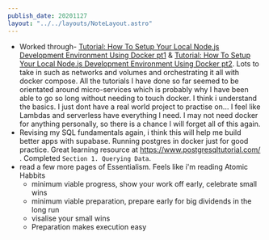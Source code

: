 ```yaml
---
publish_date: 20201127
layout: "../../layouts/NoteLayout.astro"
---
```


- Worked through- [Tutorial: How To Setup Your Local Node.js Development Environment Using Docker pt1](https://www.docker.com/blog/how-to-setup-your-local-node-js-development-environment-using-docker/) & [Tutorial: How To Setup Your Local Node.js Development Environment Using Docker pt2](https://www.docker.com/blog/how-to-setup-your-local-node-js-development-environment-using-docker-part-2/). Lots to take in such as networks and volumes and orchestrating it all with docker compose. All the tutorials I have done so far seemed to be orientated around micro-services which is probably why I have been able to go so long without needing to touch docker. I think i understand the basics. I just dont have a real world project to practise on... I feel like Lambdas and serverless have everything I need. I may not need docker for anything personally, so there is a chance I will forget all of this again.
- Revising my SQL fundamentals again, i think this will help me build better apps with supabase. Running postgres in docker just for good practice. Great learning resource at https://www.postgresqltutorial.com/ . Completed `Section 1. Querying Data`.
- read a few more pages of Essentialism. Feels like i'm reading Atomic Habbits
  - minimum viable progress, show your work off early, celebrate small wins
  - minimum viable preparation, prepare early for big dividends in the long run
  - visalise your small wins
  - Preparation makes execution easy

